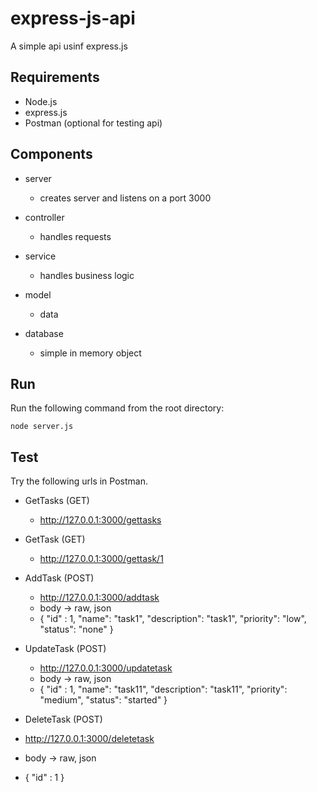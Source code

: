 # express-js-api

A simple api usinf express.js

## Requirements

* Node.js
* express.js
* Postman (optional for testing api)

## Components

* server

  - creates server and listens on a port 3000
  
* controller

  - handles requests
  
* service

  - handles business logic
  
* model

  - data
  
* database

  - simple in memory object


## Run

Run the following command from the root directory:

```
node server.js
```

## Test

Try the following urls in Postman.

* GetTasks (GET)

  * http://127.0.0.1:3000/gettasks

* GetTask (GET)

  * http://127.0.0.1:3000/gettask/1

* AddTask (POST)

  * http://127.0.0.1:3000/addtask
  * body -> raw, json
  * { "id" : 1, "name": "task1", "description": "task1", "priority": "low", "status": "none" }
  
* UpdateTask (POST)

  * http://127.0.0.1:3000/updatetask
  * body -> raw, json
  * { "id" : 1, "name": "task11", "description": "task11", "priority": "medium", "status": "started" }
  
 * DeleteTask (POST)

  * http://127.0.0.1:3000/deletetask
  * body -> raw, json
  * { "id" : 1 }

    
